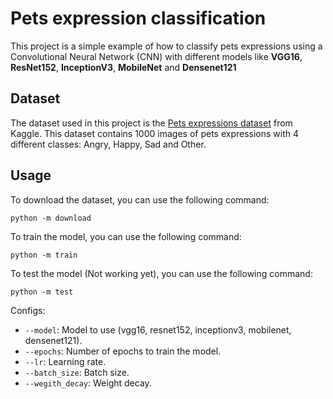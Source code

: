# Pets expression classification
This project is a simple example of how to classify pets expressions using a Convolutional Neural Network (CNN) with different models like 
**VGG16**, **ResNet152**, **InceptionV3**, **MobileNet** and **Densenet121**

## Dataset
The dataset used in this project is the [Pets expressions dataset](https://www.kaggle.com/datasets/anshtanwar/pets-facial-expression-dataset) from Kaggle. This dataset contains 1000 images of pets expressions with 4 different classes: Angry, Happy, Sad and Other.

## Usage
To download the dataset, you can use the following command:
```
python -m download
```

To train the model, you can use the following command:
```
python -m train
```

To test the model (Not working yet), you can use the following command:
```
python -m test
```

Configs:
- `--model`: Model to use (vgg16, resnet152, inceptionv3, mobilenet, densenet121).
- `--epochs`: Number of epochs to train the model.
- `--lr`: Learning rate.
- `--batch_size`: Batch size.
- `--wegith_decay`: Weight decay.

